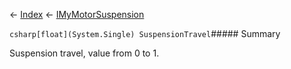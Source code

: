 ← [Index](Api-Index) ← [IMyMotorSuspension](Sandbox.ModAPI.Ingame.IMyMotorSuspension)

```csharp[float](System.Single) SuspensionTravel```##### Summary

Suspension travel, value from 0 to 1.

